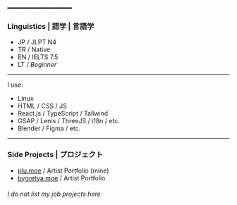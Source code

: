 # ___________
### Linguistics | 語学 | 言語学
- JP / JLPT N4
- TR / Native
- EN / IELTS 7.5
- LT / *Beginner*
---
I use:
- Linux
- HTML / CSS / JS
- React.js / TypeScript / Tailwind
- GSAP / Lenis / ThreeJS / i18n / etc.
- Blender / Figma / etc.
---
### Side Projects | プロジェクト
-  [plu.moe](https://plu.moe/) / Artist Portfolio (mine)
-  [bygretya.moe](https://bygretya.moe/) / Artist Portfolio 
###### *I do not list my job projects here*
